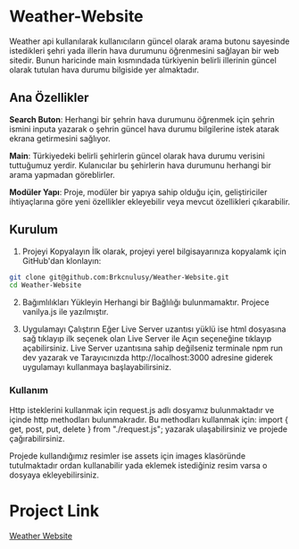 # Weather-Website

Weather api kullanılarak kullanıcıların güncel olarak arama butonu sayesinde istedikleri şehri yada illerin hava durumunu öğrenmesini sağlayan bir web sitedir. Bunun haricinde main kısmındada türkiyenin belirli illerinin güncel olarak tutulan hava durumu bilgiside yer almaktadır.

## Ana Özellikler

**Search Buton**: Herhangi bir şehrin hava durumunu öğrenmek için şehrin ismini inputa yazarak o şehrin güncel hava durumu bilgilerine istek atarak ekrana getirmesini sağlıyor.

**Main**: Türkiyedeki belirli şehirlerin güncel olarak hava durumu verisini tuttuğumuz yerdir. Kulanıcılar bu şehirlerin hava durumunu herhangi bir arama yapmadan göreblirler.

**Modüler Yapı**: Proje, modüler bir yapıya sahip olduğu için, geliştiriciler ihtiyaçlarına göre yeni özellikler ekleyebilir veya mevcut özellikleri çıkarabilir.


## Kurulum

1. Projeyi Kopyalayın
İlk olarak, projeyi yerel bilgisayarınıza kopyalamk için GitHub'dan klonlayın:
```bash
git clone git@github.com:Brkcnulusy/Weather-Website.git
cd Weather-Website
```
2. Bağımlılıkları Yükleyin
Herhangi bir Bağlılığı bulunmamaktır. Projece vanilya.js ile yazılmıştır.

3. Uygulamayı Çalıştırın
Eğer Live Server uzantısı yüklü ise html dosyasına sağ tıklayıp ilk seçenek olan Live Server ile Açın seçeneğine tıklayıp açabilirsiniz.
Live Server uzantısına sahip değilseniz terminale npm run dev yazarak ve Tarayıcınızda http://localhost:3000 adresine giderek uygulamayı kullanmaya başlayabilirsiniz.

### Kullanım
Http isteklerini kullanmak için request.js adlı dosyamız bulunmaktadır ve içinde http methodları bulunmakradır. Bu methodları kullanmak için:
import { get, post, put, delete } from "./request.js"; yazarak ulaşabilirsiniz ve projede çağırabilirsiniz.

Projede kullandığımız resimler ise assets için images klasöründe tutulmaktadır ordan kullanabilir yada eklemek istediğiniz resim varsa o dosyaya ekleyebilirsiniz.


# Project Link
[Weather Website](https://brkcnulusy.github.io/Weather-Website/)